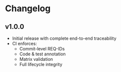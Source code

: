 # Changelog

## v1.0.0
- Initial release with complete end-to-end traceability
- CI enforces:
  - Commit-level REQ-IDs
  - Code & test annotation
  - Matrix validation
  - Full lifecycle integrity
